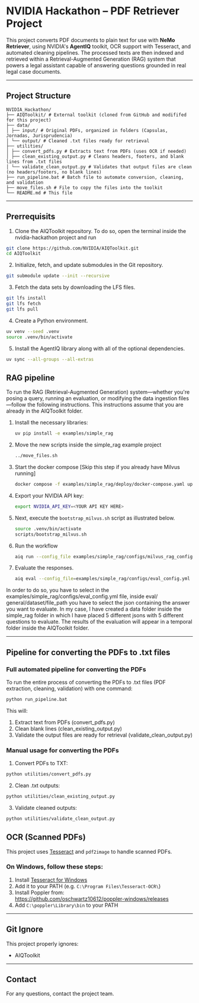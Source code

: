 # NVIDIA Hackathon – PDF Retriever Project

This project converts PDF documents to plain text for use with **NeMo Retriever**, using NVIDIA's **AgentIQ** toolkit, OCR support with Tesseract, and automated cleaning pipelines. The processed texts are then indexed and retrieved within a Retrieval-Augmented Generation (RAG) system that powers a legal assistant capable of answering questions grounded in real legal case documents.

---

## Project Structure
```
NVIDIA_Hackathon/
├── AIQToolkit/ # External toolkit (cloned from GitHub and modififed for this project)
├── data/
│ ├── input/ # Original PDFs, organized in folders (Capsulas, Jornadas, Jurisprudencia)
│ └── output/ # Cleaned .txt files ready for retrieval
├── utilities/
│ ├── convert_pdfs.py # Extracts text from PDFs (uses OCR if needed)
│ ├── clean_existing_output.py # Cleans headers, footers, and blank lines from .txt files
│ └── validate_clean_output.py # Validates that output files are clean (no headers/footers, no blank lines)
├── run_pipeline.bat # Batch file to automate conversion, cleaning, and validation
├── move_files.sh # File to copy the files into the toolkit
└── README.md # This file
```
---

## Prerrequisits

1) Clone the AIQToolkit repository. To do so, open the terminal inside the nvidia-hackathon project and run

```bash
git clone https://github.com/NVIDIA/AIQToolkit.git
cd AIQToolkit
```

2) Initialize, fetch, and update submodules in the Git repository.

```bash
git submodule update --init --recursive
```

3) Fetch the data sets by downloading the LFS files.

```bash
git lfs install
git lfs fetch
git lfs pull
```


4) Create a Python environment.

```bash
uv venv --seed .venv
source .venv/bin/activate
```

5) Install the AgentIQ library along with all of the optional dependencies. 

```bash
uv sync --all-groups --all-extras
```


## RAG pipeline

To run the RAG (Retrieval-Augmented Generation) system—whether you're posing a query, running an evaluation, or modifying the data ingestion files—follow the following instructions. This instructions assume that you are already in the AIQToolkit folder.

1) Install the necessary libraries:
    ```bash
    uv pip install -e examples/simple_rag
    ```

2) Move the new scripts inside the simple_rag example project
    ```bash
    ../move_files.sh
    ```

3) Start the docker compose [Skip this step if you already have Milvus running]
    ```bash
    docker compose -f examples/simple_rag/deploy/docker-compose.yaml up -d
    ```

4) Export your NVIDIA API key:
    ```bash
    export NVIDIA_API_KEY=<YOUR API KEY HERE>
    ```

5) Next, execute the `bootstrap_milvus.sh` script as illustrated below.
    ```bash
    source .venv/bin/activate
    scripts/bootstrap_milvus.sh
    ```

6) Run the workflow
    ```bash
    aiq run --config_file examples/simple_rag/configs/milvus_rag_config.yml --input "¿Qué criterios utiliza el Tribunal Supremo y las Audiencias Provinciales para diferenciar entre un discurso amparado por la libertad de expresión y un discurso que constituye delito de odio según el artículo 510 del Código Penal?"
    ```

7) Evaluate the responses.
   ```bash
   aiq eval --config_file=examples/simple_rag/configs/eval_config.yml
   ```
In order to do so, you have to select in the examples/simple_rag/configs/eval_config.yml file, inside eval/ general/dataset/file_path you have to select the json containing the answer you want to evaluate. In my case, I have created a data folder inside the simple_rag folder in which I have placed 5 different jsons with 5 different questions to evaluate.
The results of the evaluation will appear in a temporal folder inside the AIQToolkit folder.

---


## Pipeline for converting the PDFs to .txt files
### Full automated pipeline for converting the PDFs

To run the entire process of converting the PDFs to .txt files (PDF extraction, cleaning, validation) with one command:

```bash
python run_pipeline.bat
```

This will:
1. Extract text from PDFs (convert_pdfs.py)
2. Clean blank lines (clean_existing_output.py)
3. Validate the output files are ready for retrieval (validate_clean_output.py)

### Manual usage for converting the PDFs
1. Convert PDFs to TXT:
```bash
python utilities/convert_pdfs.py
```
2. Clean .txt outputs:
```bash
python utilities/clean_existing_output.py
```
3. Validate cleaned outputs:
```bash
python utilities/validate_clean_output.py
```   


## OCR (Scanned PDFs)

This project uses [Tesseract](https://github.com/tesseract-ocr/tesseract) and `pdf2image` to handle scanned PDFs.

### On Windows, follow these steps:

1. Install [Tesseract for Windows](https://github.com/UB-Mannheim/tesseract/wiki)
2. Add it to your PATH (e.g. `C:\Program Files\Tesseract-OCR\`)
3. Install Poppler from:  
   https://github.com/oschwartz10612/poppler-windows/releases
4. Add `C:\poppler\Library\bin` to your PATH

---

## Git Ignore

This project properly ignores:

- AIQToolkit

---

## Contact

For any questions, contact the project team.

